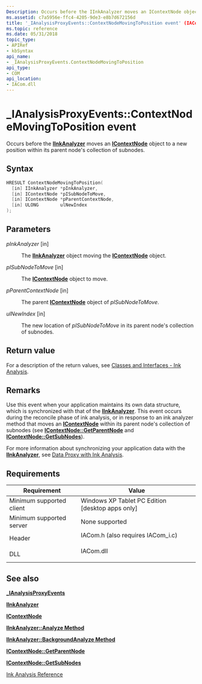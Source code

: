 ```yaml
---
Description: Occurs before the IInkAnalyzer moves an IContextNode object to a new position within its parent node's collection of subnodes.
ms.assetid: c7a5956e-ffc4-4205-9de3-e8b7d672156d
title: '_IAnalysisProxyEvents::ContextNodeMovingToPosition event' (IACom.h)
ms.topic: reference
ms.date: 05/31/2018
topic_type: 
- APIRef
- kbSyntax
api_name: 
- _IAnalysisProxyEvents.ContextNodeMovingToPosition
api_type: 
- COM
api_location: 
- IACom.dll
---
```


# \_IAnalysisProxyEvents::ContextNodeMovingToPosition event

Occurs before the [**IInkAnalyzer**](iinkanalyzer.md) moves an [**IContextNode**](icontextnode.md) object to a new position within its parent node's collection of subnodes.

## Syntax


```C++
HRESULT ContextNodeMovingToPosition(
  [in] IInkAnalyzer *pInkAnalyzer,
  [in] IContextNode *pISubNodeToMove,
  [in] IContextNode *pParentContextNode,
  [in] ULONG        ulNewIndex
);
```



## Parameters

<dl> <dt>

*pInkAnalyzer* \[in\]
</dt> <dd>

The [**IInkAnalyzer**](iinkanalyzer.md) object moving the [**IContextNode**](icontextnode.md) object.

</dd> <dt>

*pISubNodeToMove* \[in\]
</dt> <dd>

The [**IContextNode**](icontextnode.md) object to move.

</dd> <dt>

*pParentContextNode* \[in\]
</dt> <dd>

The parent [**IContextNode**](icontextnode.md) object of *pISubNodeToMove*.

</dd> <dt>

*ulNewIndex* \[in\]
</dt> <dd>

The new location of *pISubNodeToMove* in its parent node's collection of subnodes.

</dd> </dl>

## Return value

For a description of the return values, see [Classes and Interfaces - Ink Analysis](classes-and-interfaces---ink-analysis.md).

## Remarks

Use this event when your application maintains its own data structure, which is synchronized with that of the [**IInkAnalyzer**](iinkanalyzer.md). This event occurs during the reconcile phase of ink analysis, or in response to an ink analyzer method that moves an [**IContextNode**](icontextnode.md) within its parent node's collection of subnodes (see [**IContextNode::GetParentNode**](icontextnode-getparentnode.md) and [**IContextNode::GetSubNodes**](icontextnode-getsubnodes.md)).

For more information about synchronizing your application data with the [**IInkAnalyzer**](iinkanalyzer.md), see [Data Proxy with Ink Analysis](data-proxy-with-ink-analysis.md).

## Requirements



| Requirement | Value |
|-------------------------------------|---------------------------------------------------------------------------------------------------------------|
| Minimum supported client<br/> | Windows XP Tablet PC Edition \[desktop apps only\]<br/>                                                 |
| Minimum supported server<br/> | None supported<br/>                                                                                     |
| Header<br/>                   | <dl> <dt>IACom.h (also requires IACom\_i.c)</dt> </dl> |
| DLL<br/>                      | <dl> <dt>IACom.dll</dt> </dl>                          |



## See also

<dl> <dt>

[**\_IAnalysisProxyEvents**](-ianalysisproxyevents.md)
</dt> <dt>

[**IInkAnalyzer**](iinkanalyzer.md)
</dt> <dt>

[**IContextNode**](icontextnode.md)
</dt> <dt>

[**IInkAnalyzer::Analyze Method**](iinkanalyzer-analyze.md)
</dt> <dt>

[**IInkAnalyzer::BackgroundAnalyze Method**](iinkanalyzer-backgroundanalyze.md)
</dt> <dt>

[**IContextNode::GetParentNode**](icontextnode-getparentnode.md)
</dt> <dt>

[**IContextNode::GetSubNodes**](icontextnode-getsubnodes.md)
</dt> <dt>

[Ink Analysis Reference](ink-analysis-reference.md)
</dt> </dl>

 

 




